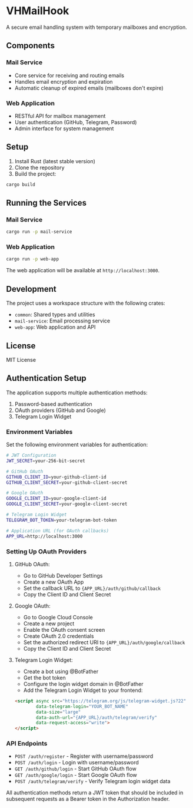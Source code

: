 # VHMailHook

A secure email handling system with temporary mailboxes and encryption.

## Components

### Mail Service
- Core service for receiving and routing emails
- Handles email encryption and expiration
- Automatic cleanup of expired emails (mailboxes don't expire)

### Web Application
- RESTful API for mailbox management
- User authentication (GitHub, Telegram, Password)
- Admin interface for system management

## Setup

1. Install Rust (latest stable version)
2. Clone the repository
3. Build the project:
```bash
cargo build
```

## Running the Services

### Mail Service
```bash
cargo run -p mail-service
```

### Web Application
```bash
cargo run -p web-app
```

The web application will be available at `http://localhost:3000`.

## Development

The project uses a workspace structure with the following crates:
- `common`: Shared types and utilities
- `mail-service`: Email processing service
- `web-app`: Web application and API

## License

MIT License

## Authentication Setup

The application supports multiple authentication methods:

1. Password-based authentication
2. OAuth providers (GitHub and Google)
3. Telegram Login Widget

### Environment Variables

Set the following environment variables for authentication:

```bash
# JWT Configuration
JWT_SECRET=your-256-bit-secret

# GitHub OAuth
GITHUB_CLIENT_ID=your-github-client-id
GITHUB_CLIENT_SECRET=your-github-client-secret

# Google OAuth
GOOGLE_CLIENT_ID=your-google-client-id
GOOGLE_CLIENT_SECRET=your-google-client-secret

# Telegram Login Widget
TELEGRAM_BOT_TOKEN=your-telegram-bot-token

# Application URL (for OAuth callbacks)
APP_URL=http://localhost:3000
```

### Setting Up OAuth Providers

1. GitHub OAuth:
   - Go to GitHub Developer Settings
   - Create a new OAuth App
   - Set the callback URL to `{APP_URL}/auth/github/callback`
   - Copy the Client ID and Client Secret

2. Google OAuth:
   - Go to Google Cloud Console
   - Create a new project
   - Enable the OAuth consent screen
   - Create OAuth 2.0 credentials
   - Set the authorized redirect URI to `{APP_URL}/auth/google/callback`
   - Copy the Client ID and Client Secret

3. Telegram Login Widget:
   - Create a bot using @BotFather
   - Get the bot token
   - Configure the login widget domain in @BotFather
   - Add the Telegram Login Widget to your frontend:
   ```html
   <script async src="https://telegram.org/js/telegram-widget.js?22" 
           data-telegram-login="YOUR_BOT_NAME" 
           data-size="large" 
           data-auth-url="{APP_URL}/auth/telegram/verify"
           data-request-access="write">
   </script>
   ```

### API Endpoints

- `POST /auth/register` - Register with username/password
- `POST /auth/login` - Login with username/password
- `GET /auth/github/login` - Start GitHub OAuth flow
- `GET /auth/google/login` - Start Google OAuth flow
- `POST /auth/telegram/verify` - Verify Telegram login widget data

All authentication methods return a JWT token that should be included in subsequent requests as a Bearer token in the Authorization header. 